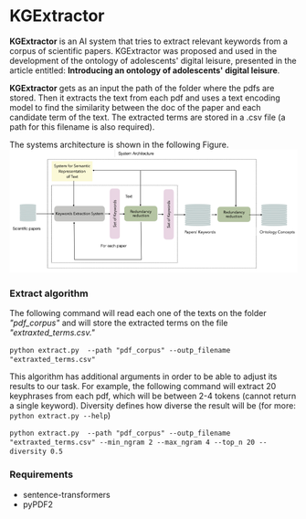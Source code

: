 # KGExtractor 
**KGExtractor** is an AI system that tries to extract relevant keywords from a corpus of scientific papers. KGExtractor was proposed and used in the development of the ontology of adolescents' digital leisure, presented in the article entitled: **Introducing an ontology of adolescents' digital leisure**.

**KGExtractor** gets as an input the path of the folder where the pdfs are stored. Then it extracts the text from each pdf and uses a text encoding model to find the similarity between the doc of the paper and each candidate term of the text. 
The extracted terms are stored in a .csv file (a path for this filename is also required). 

The systems architecture is shown in the following Figure.
![alt text](https://github.com/geofila/KGExtraction/blob/main/System%20Architecture.png)

### Extract algorithm

The following command will read each one of the texts on the folder *"pdf_corpus"* and will store the extracted terms on the file *"extraxted_terms.csv."*
```
python extract.py  --path "pdf_corpus" --outp_filename "extraxted_terms.csv"
```

This algorithm has additional arguments in order to be able to adjust its results to our task. 
For example, the following command will extract  20 keyphrases from each pdf, which will be between 2-4 tokens (cannot return a single keyword). Diversity defines how diverse the result will be (for more: ```python extract.py --help```)

```
python extract.py  --path "pdf_corpus" --outp_filename "extraxted_terms.csv" --min_ngram 2 --max_ngram 4 --top_n 20 --diversity 0.5
```


### Requirements
- sentence-transformers
- pyPDF2